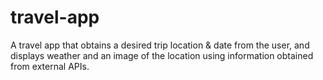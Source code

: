 # travel-app
A travel app that obtains a desired trip location &amp; date from the user, and displays weather and an image of the location using information obtained from external APIs.
